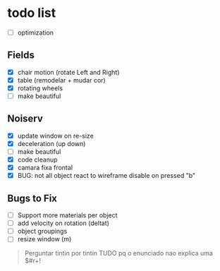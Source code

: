 # todo list
* [ ] optimization

## Fields
* [x] chair motion (rotate Left and Right)
* [x] table (remodelar + mudar cor)
* [x] rotating wheels
* [ ] make beautiful

## Noiserv
* [x] update window on re-size
* [x] deceleration (up down)
* [ ] make beautiful
* [x] code cleanup
* [x] camara fixa frontal
* [x] BUG: not all object react to wireframe disable on pressed "b"

## Bugs to Fix
* [ ] Support more materials per object
* [ ] add velocity on rotation (deltat)
* [ ] object groupings
* [ ] resize window (m)

> Perguntar tintin por tintin TUDO pq o enunciado nao explica uma $#r+!
